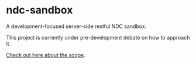 # ndc-sandbox
A development-focused server-side restful NDC sandbox.

This project is currently under pre-development debate on how to approach it.

[Check out here about the scope](https://github.com/open-ndc/ndc-sandbox/wiki).
